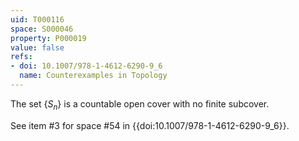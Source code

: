 ```yaml
---
uid: T000116
space: S000046
property: P000019
value: false
refs:
- doi: 10.1007/978-1-4612-6290-9_6
  name: Counterexamples in Topology
---
```


The set $\{S_n\}$ is a countable open cover with no finite subcover.

See item #3 for space #54 in {{doi:10.1007/978-1-4612-6290-9_6}}.
